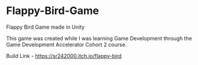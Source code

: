 # Flappy-Bird-Game
Flappy Bird Game made in Unity <br>

This game was created while I was learning Game Development through the Game Development Accelerator Cohort 2 course. <br>

Build Link - https://sr242000.itch.io/flappy-bird <br>
